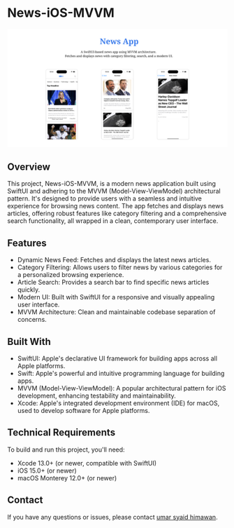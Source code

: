 # News-iOS-MVVM

![Header Image](screenshoots/news_feature_graphic.png)

## Overview
This project, News-iOS-MVVM, is a modern news application built using SwiftUI and adhering to the MVVM (Model-View-ViewModel) architectural pattern. It's designed to provide users with a seamless and intuitive experience for browsing news content. The app fetches and displays news articles, offering robust features like category filtering and a comprehensive search functionality, all wrapped in a clean, contemporary user interface.

## Features
* Dynamic News Feed: Fetches and displays the latest news articles.
* Category Filtering: Allows users to filter news by various categories for a personalized browsing experience.
* Article Search: Provides a search bar to find specific news articles quickly.
* Modern UI: Built with SwiftUI for a responsive and visually appealing user interface.
* MVVM Architecture: Clean and maintainable codebase separation of concerns.

## Built With
* SwiftUI: Apple's declarative UI framework for building apps across all Apple platforms.
* Swift: Apple's powerful and intuitive programming language for building apps.
* MVVM (Model-View-ViewModel): A popular architectural pattern for iOS development, enhancing testability and maintainability.
* Xcode: Apple's integrated development environment (IDE) for macOS, used to develop software for Apple platforms.

## Technical Requirements
To build and run this project, you'll need:

* Xcode 13.0+ (or newer, compatible with SwiftUI)
* iOS 15.0+ (or newer)
* macOS Monterey 12.0+ (or newer)

## Contact
If you have any questions or issues, please contact [umar syaid himawan](mailto:himawan.masyaid@gmail.com).
